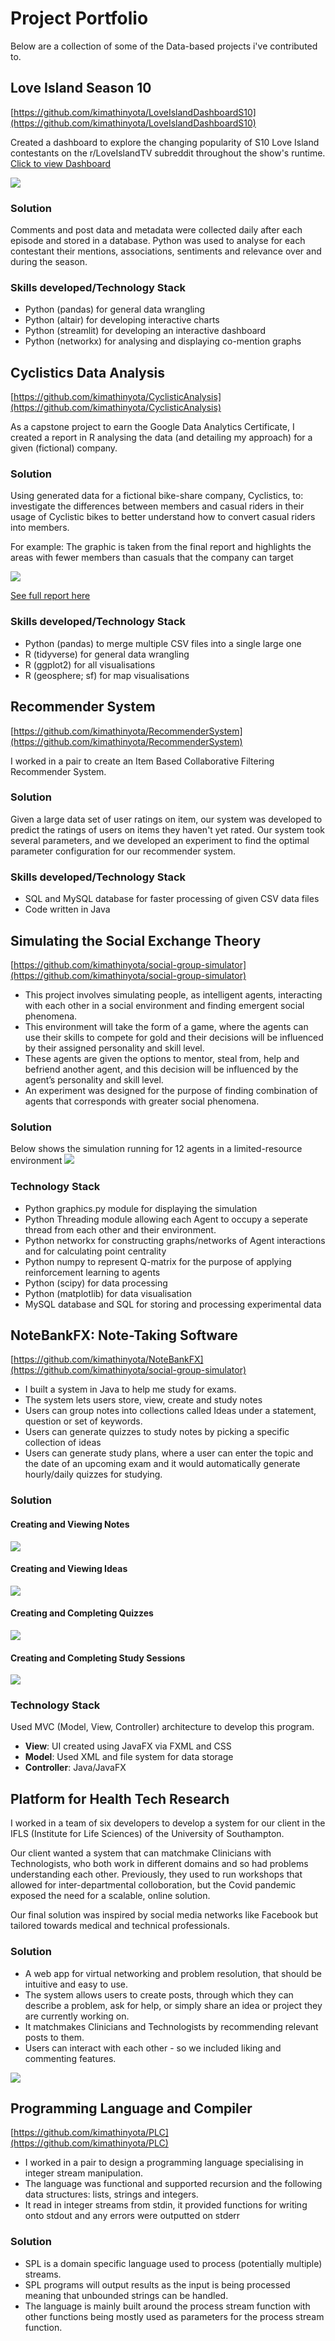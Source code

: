 # Project Portfolio
Below are a collection of some of the Data-based projects i've contributed to.


## Love Island Season 10
[https://github.com/kimathinyota/LoveIslandDashboardS10](https://github.com/kimathinyota/LoveIslandDashboardS10)

Created a dashboard to explore the changing popularity of S10 Love Island contestants on the r/LoveIslandTV subreddit throughout the show's runtime. [Click to view Dashboard](https://loveislands10.streamlit.app/)

![](Images/LoveIslandDashboard/OverviewS10.gif)

### Solution
Comments and post data and metadata were collected daily after each episode and stored in a database. Python was used to analyse for each contestant their mentions, associations, sentiments and relevance over and during the season. 

### Skills developed/Technology Stack
* Python (pandas) for general data wrangling
* Python (altair) for developing interactive charts
* Python (streamlit) for developing an interactive dashboard
* Python (networkx) for analysing and displaying co-mention graphs   


## Cyclistics Data Analysis
[https://github.com/kimathinyota/CyclisticAnalysis](https://github.com/kimathinyota/CyclisticAnalysis) 

As a capstone project to earn the Google Data Analytics Certificate, I created a report in R analysing the data (and detailing my approach) for a given (fictional) company.


### Solution
Using generated data for a fictional bike-share company, Cyclistics, to: investigate the differences between members and casual riders in their usage of Cyclistic bikes to better understand how to convert casual riders into members.

For example: The graphic is taken from the final report and highlights the areas with fewer members than casuals that the company can target 

![](Images/StationLocationChicagoFewerMembers.png)

[See full report here](https://htmlpreview.github.io/?https://github.com/kimathinyota/CyclisticAnalysis/blob/main/CyclisticsFindings.html ) 

### Skills developed/Technology Stack
* Python (pandas) to merge multiple CSV files into a single large one
* R (tidyverse) for general data wrangling
* R (ggplot2) for all visualisations
* R (geosphere; sf) for map visualisations


## Recommender System
[https://github.com/kimathinyota/RecommenderSystem](https://github.com/kimathinyota/RecommenderSystem)

I worked in a pair to create an Item Based Collaborative Filtering Recommender System.

### Solution
Given a large data set of user ratings on item, our system was developed to predict the ratings of users on items they haven't yet rated.
Our system took several parameters, and we developed an experiment to find the optimal parameter configuration for our recommender system.


### Skills developed/Technology Stack
* SQL and MySQL database for faster processing of given CSV data files
* Code written in Java


## Simulating the Social Exchange Theory
[https://github.com/kimathinyota/social-group-simulator](https://github.com/kimathinyota/social-group-simulator) 

* This project involves simulating people, as intelligent agents, interacting
with each other in a social environment and finding emergent social phenomena. 
* This
environment will take the form of a game, where the agents can use their skills to compete
for gold and their decisions will be influenced by their assigned personality and skill level.
* These agents are given the options to mentor, steal from, help and befriend another agent, and this decision will be influenced by the agent’s personality and skill level.
* An experiment was designed for the purpose of finding combination of agents that corresponds with greater social phenomena.

### Solution
Below shows the simulation running for 12 agents in a limited-resource environment
![](Images/Simulation.gif)

### Technology Stack
* Python graphics.py module for displaying the simulation
* Python Threading module allowing each Agent to occupy a seperate thread from each other and their environment.
* Python networkx for constructing graphs/networks of Agent interactions and for calculating point centrality
* Python numpy to represent Q-matrix for the purpose of applying reinforcement learning to agents
* Python (scipy) for data processing
* Python (matplotlib) for data visualisation
* MySQL database and SQL for storing and processing experimental data


## NoteBankFX: Note-Taking Software
[https://github.com/kimathinyota/NoteBankFX](https://github.com/kimathinyota/social-group-simulator)
* I built a system in Java to help me study for exams. 
* The system lets users store, view, create and study notes
* Users can group notes into collections called Ideas under a statement, question or set of keywords.
* Users can generate quizzes to study notes by picking a specific collection of ideas
* Users can generate study plans, where a user can enter the topic and the date of an upcoming exam and it would automatically generate hourly/daily quizzes for studying.

### Solution
#### Creating and Viewing Notes
![](Images/NoteBankFX/CreatingViewingNotes.gif)

#### Creating and Viewing Ideas
![](Images/NoteBankFX/ViewingCreatingIdea.gif)

#### Creating and Completing Quizzes
![](Images/NoteBankFX/CreatingCompletingQuiz.gif)

#### Creating and Completing Study Sessions
![](Images/NoteBankFX/CreatingDoingStudySession.gif)

### Technology Stack
Used MVC (Model, View, Controller) architecture to develop this program.
* **View**: UI created using JavaFX via FXML and CSS
* **Model**: Used XML and file system for data storage
* **Controller**: Java/JavaFX


## Platform for Health Tech Research

I worked in a team of six developers to develop a system for our client in the IFLS  (Institute for Life Sciences) of the University of Southampton.

Our client wanted a system that can matchmake Clinicians with Technologists, who both work in different domains and so had problems understanding each other. Previously, they used to run workshops that allowed for inter-departmental colloboration, but the Covid pandemic exposed the need for a scalable, online solution. 

Our final solution was inspired by social media networks like Facebook but tailored towards medical and technical professionals.

### Solution
* A web app for virtual networking and problem resolution, that should be intuitive and easy to use.
* The system allows users to create posts, through which they can describe a problem, ask for help, or simply share an idea or project they are currently working on.
* It matchmakes Clinicians and Technologists by recommending relevant posts to them.
* Users can interact with each other - so we included liking and commenting features.

![](Images/MatchMaking.gif)


## Programming Language and Compiler
[https://github.com/kimathinyota/PLC](https://github.com/kimathinyota/PLC)

* I worked in a pair to design a programming language specialising in integer stream manipulation. 
* The language was functional and supported recursion and the following data structures: lists, strings and integers. 
* It read in integer streams from stdin, it provided functions for writing onto stdout and any errors were outputted on stderr


### Solution
* SPL is a domain specific language used to process (potentially multiple) streams. 
* SPL programs will output results as the input is being processed meaning that unbounded strings can be handled. 
* The language is mainly built around the process stream function with other functions being mostly used as parameters for the process stream function.



